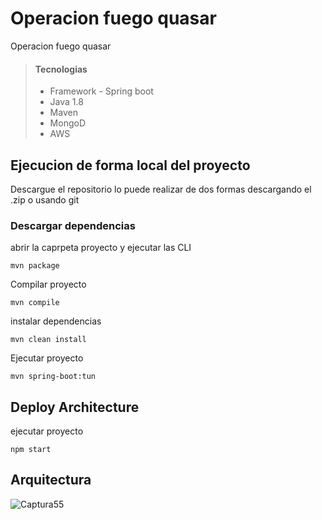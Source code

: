 # Operacion fuego quasar

Operacion fuego quasar

> #### Tecnologias
>
> - Framework - Spring boot
> - Java 1.8
> - Maven
> - MongoD
> - AWS
>  


## Ejecucion de forma local del proyecto
Descargue el repositorio lo puede realizar de dos formas descargando el .zip o usando git 

### Descargar dependencias 
abrir la caprpeta proyecto y ejecutar las CLI

```
mvn package
```
Compilar proyecto

```
mvn compile
```
instalar dependencias

```
mvn clean install
```

Ejecutar proyecto


```
mvn spring-boot:tun
```
## Deploy Architecture



ejecutar proyecto

```
npm start
```

## Arquitectura
![Captura55](https://user-images.githubusercontent.com/37119524/70970579-b4cb4a80-206c-11ea-846e-2c2da62d7202.PNG)



